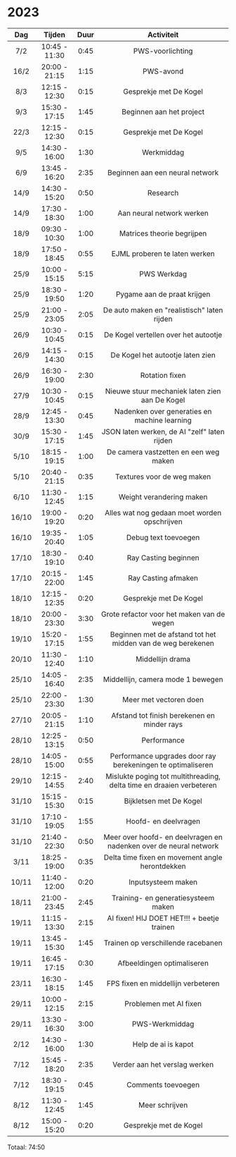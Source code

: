 # 2023

|  Dag  |    Tijden     | Duur |                              Activiteit                              |
|:-----:|:-------------:|:----:|:--------------------------------------------------------------------:|
|  7/2  | 10:45 - 11:30 | 0:45 |                           PWS-voorlichting                           |
| 16/2  | 20:00 - 21:15 | 1:15 |                              PWS-avond                               |
|  8/3  | 12:15 - 12:30 | 0:15 |                        Gesprekje met De Kogel                        |
|  9/3  | 15:30 - 17:15 | 1:45 |                       Beginnen aan het project                       |
| 22/3  | 12:15 - 12:30 | 0:15 |                        Gesprekje met De Kogel                        |
|  9/5  | 14:30 - 16:00 | 1:30 |                              Werkmiddag                              |
|  6/9  | 13:45 - 16:20 | 2:35 |                   Beginnen aan een neural network                    |
| 14/9  | 14:30 - 15:20 | 0:50 |                               Research                               |
| 14/9  | 17:30 - 18:30 | 1:00 |                      Aan neural network werken                       |
| 18/9  | 09:30 - 10:30 | 1:00 |                      Matrices theorie begrijpen                      |
| 18/9  | 17:50 - 18:45 | 0:55 |                    EJML proberen te laten werken                     |
| 25/9  | 10:00 - 15:15 | 5:15 |                             PWS Werkdag                              |
| 25/9  | 18:30 - 19:50 | 1:20 |                     Pygame aan de praat krijgen                      |
| 25/9  | 21:00 - 23:05 | 2:05 |             De auto maken en "realistisch" laten rijden              |
| 26/9  | 10:30 - 10:45 | 0:15 |                 De Kogel vertellen over het autootje                 |
| 26/9  | 14:15 - 14:30 | 0:15 |                   De Kogel het autootje laten zien                   |
| 26/9  | 16:30 - 19:00 | 2:30 |                            Rotation fixen                            |
| 27/9  | 10:30 - 10:45 | 0:15 |            Nieuwe stuur mechaniek laten zien aan De Kogel            |
| 28/9  | 12:45 - 13:30 | 0:45 |             Nadenken over generaties en machine learning             |
| 30/9  | 15:30 - 17:15 | 1:45 |             JSON laten werken, de AI "zelf" laten rijden             |
| 5/10  | 18:15 - 19:15 | 1:00 |                De camera vastzetten en een weg maken                 |
| 5/10  | 20:40 - 21:15 | 0:35 |                      Textures voor de weg maken                      |
| 6/10  | 11:30 - 12:45 | 1:15 |                       Weight verandering maken                       |
| 16/10 | 19:00 - 19:20 | 0:20 |             Alles wat nog gedaan moet worden opschrijven             |
| 16/10 | 19:35 - 20:40 | 1:05 |                         Debug text toevoegen                         |
| 17/10 | 18:30 - 19:10 | 0:40 |                         Ray Casting beginnen                         |
| 17/10 | 20:15 - 22:00 | 1:45 |                         Ray Casting afmaken                          |
| 18/10 | 12:15 - 12:35 | 0:20 |                        Gesprekje met De Kogel                        |
| 18/10 | 20:00 - 23:30 | 3:30 |              Grote refactor voor het maken van de wegen              |
| 19/10 | 15:20 - 17:15 | 1:55 |     Beginnen met de afstand tot het midden van de weg berekenen      |
| 20/10 | 11:30 - 12:40 | 1:10 |                           Middellijn drama                           |
| 25/10 | 14:05 - 16:40 | 2:35 |                  Middellijn, camera mode 1 bewegen                   |
| 25/10 | 22:00 - 23:30 | 1:30 |                        Meer met vectoren doen                        |
| 27/10 | 20:05 - 21:15 | 1:10 |             Afstand tot finish berekenen en minder rays              |
| 28/10 | 12:25 - 13:15 | 0:50 |                             Performance                              |
| 28/10 | 14:05 - 15:00 | 0:55 |     Performance upgrades door ray berekeningen te optimaliseren      |
| 29/10 | 12:15 - 14:55 | 2:40 | Mislukte poging tot multithreading, delta time en draaien verbeteren |
| 31/10 | 15:15 - 15:30 | 0:15 |                       Bijkletsen met De Kogel                        |
| 31/10 | 17:10 - 19:05 | 1:55 |                         Hoofd- en deelvragen                         |
| 31/10 | 21:40 - 22:30 | 0:50 |  Meer over hoofd- en deelvragen en nadenken over de neural network   |
| 3/11  | 18:25 - 19:00 | 0:35 |           Delta time fixen en movement angle herontdekken            |
| 10/11 | 11:40 - 12:00 | 0:20 |                          Inputsysteem maken                          |
| 18/11 | 21:00 - 23:45 | 2:45 |                 Training- en generatiesysteem maken                  |
| 19/11 | 11:15 - 13:30 | 2:15 |              AI fixen! HIJ DOET HET!!! + beetje trainen              |
| 19/11 | 13:45 - 15:30 | 1:45 |                  Trainen op verschillende racebanen                  |
| 19/11 | 16:45 - 17:15 | 0:30 |                      Afbeeldingen optimaliseren                      |
| 23/11 | 16:30 - 18:15 | 1:45 |                  FPS fixen en middellijn verbeteren                  |
| 29/11 | 10:00 - 12:15 | 2:15 |                        Problemen met AI fixen                        |
| 29/11 | 13:30 - 16:30 | 3:00 |                            PWS-Werkmiddag                            |
| 2/12  | 14:30 - 16:00 | 1:30 |                         Help de ai is kapot                          |
| 7/12  | 15:45 - 18:20 | 2:35 |                    Verder aan het verslag werken                     |
| 7/12  | 18:30 - 19:15 | 0:45 |                          Comments toevoegen                          |
| 8/12  | 11:30 - 12:45 | 1:45 |                            Meer schrijven                            |
| 8/12  | 15:00 - 15:20 | 0:20 |                        Gesprekje met de Kogel                        |

Totaal: 74:50